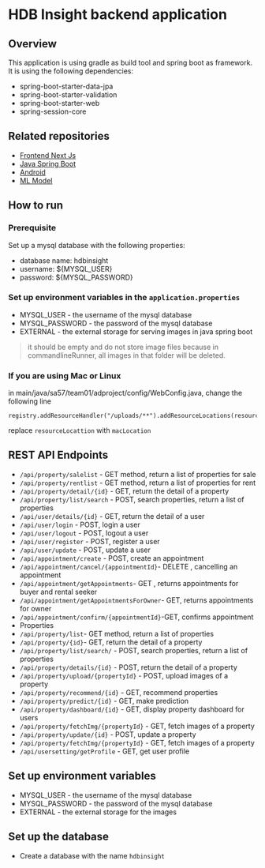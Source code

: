 # HDB Insight backend application

## Overview

This application is using gradle as build tool and spring boot as framework. It is using the following dependencies:
- spring-boot-starter-data-jpa
- spring-boot-starter-validation
- spring-boot-starter-web
- spring-session-core
## Related repositories
- [Frontend Next Js](https://github.com/chenyu-01/ad-frontend)
- [Java Spring Boot](https://github.com/chenyu-01/ad-backend)
- [Android](https://github.com/preethivenkat5/ad_android)
- [ML Model](https://github.com/CsCesium/DNN-NCF-Transformer)
## How to run

### Prerequisite
Set up a mysql database with the following properties:
- database name: hdbinsight
- username: ${MYSQL_USER}
- password: ${MYSQL_PASSWORD}

### Set up environment variables in the `application.properties`
- MYSQL_USER - the username of the mysql database
- MYSQL_PASSWORD - the password of the mysql database
- EXTERNAL - the external storage for serving images in java spring boot
> it should be empty and do not store image files because in commandlineRunner, all images in that folder will be deleted.

### If you are using Mac or Linux
in main/java/sa57/team01/adproject/config/WebConfig.java, change the following line
```
registry.addResourceHandler("/uploads/**").addResourceLocations(resourceLocation);
```
replace `resourceLocattion` with `macLocation`


## REST API Endpoints

- `/api/property/salelist` - GET method, return a list of properties for sale
- `/api/property/rentlist` - GET method, return a list of properties for rent
- `/api/property/detail/{id}` - GET, return the detail of a property
- `/api/property/list/search` - POST, search properties, return a list of properties
- `/api/user/details/{id}` - GET, return the detail of a user
- `/api/user/login` - POST, login a user
- `/api/user/logout` - POST, logout a user
- `/api/user/register` - POST, register a user
- `/api/user/update` - POST, update a user
- `/api/appointment/create` - POST, create an appointment
- `/api/appointment/cancel/{appointmentId}`- DELETE , cancelling an appointment
- `/api/appointment/getAppointments`- GET , returns appointments for buyer and rental seeker
- `/api/appointment/getAppointmentsForOwner`- GET, returns appointments for owner
- `/api/appointment/confirm/{appointmentId}`-GET, confirms appointment
- Properties
- `/api/property/list`- GET method, return a list of properties 
- `/api/property/{id}`- GET, return the detail of a property
- `/api/property/list/search/` - POST, search properties, return a list of properties 
- `/api/property/details/{id}` - POST, return the detail of a property
- `/api/property/upload/{propertyId}` - POST, upload images of a property
- `/api/property/recommend/{id}` - GET, recommend properties
- `/api/property/predict/{id}` - GET, make prediction
- `/api/property/dashboard/{id}` - GET, display property dashboard for users
- `/api/property/fetchImg/{propertyId}` - GET, fetch images of a property
- `/api/property/update/{id}` - POST, update a property
- `/api/property/fetchImg/{propertyId}` - GET, fetch images of a property
- `/api/usersetting/getProfile` - GET, get user profile

## Set up environment variables
- MYSQL_USER - the username of the mysql database
- MYSQL_PASSWORD - the password of the mysql database
- EXTERNAL - the external storage for the images

## Set up the database
- Create a database with the name `hdbinsight`

